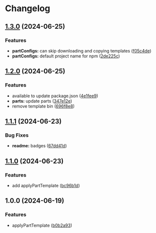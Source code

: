 # Changelog

## [1.3.0](https://github.com/GloryWong/templates/compare/v1.2.0...v1.3.0) (2024-06-25)


### Features

* **partConfigs:** can skip downloading and copying templates ([f05c4de](https://github.com/GloryWong/templates/commit/f05c4de4aa834dfafea008bccde0f3ac5310f662))
* **partConfigs:** default project name for npm ([2de225c](https://github.com/GloryWong/templates/commit/2de225cdfce0a352e1a87fc0e74d10a95946bbfb))

## [1.2.0](https://github.com/GloryWong/templates/compare/v1.1.1...v1.2.0) (2024-06-25)


### Features

* available to update package.json ([4e1fee9](https://github.com/GloryWong/templates/commit/4e1fee9538548b6ce257d59d2887aeb64b6057f5))
* **parts:** update parts ([347e12e](https://github.com/GloryWong/templates/commit/347e12eafee286a13f00287b102616ab9596fa7a))
* remove template bin ([696f8e8](https://github.com/GloryWong/templates/commit/696f8e8091e395b224e7ba3a8e32c424e44cb44d))

## [1.1.1](https://github.com/GloryWong/templates/compare/v1.1.0...v1.1.1) (2024-06-23)


### Bug Fixes

* **readme:** badges ([67dd41d](https://github.com/GloryWong/templates/commit/67dd41d73ba9c815d009a72dbe2d4c1a95fba8b7))

## [1.1.0](https://github.com/GloryWong/templates/compare/v1.0.0...v1.1.0) (2024-06-23)


### Features

* add applyPartTemplate ([bc96b1d](https://github.com/GloryWong/templates/commit/bc96b1daee345e3fd4c7da3073f1ab2aff3b778b))

## 1.0.0 (2024-06-19)


### Features

* applyPartTemplate ([b0b2a93](https://github.com/GloryWong/templates/commit/b0b2a93a634f7c1fc9101beb42bf7041cee65213))
